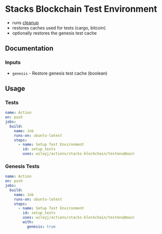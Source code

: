 # Stacks Blockchain Test Environment

- runs [cleanup](../cleanup/)
- restores caches used for tests (cargo, bitcoin)
- optionally restores the genesis test cache

## Documentation

### Inputs

- `genesis` - Restore genesis test cache (boolean)

## Usage

### Tests

```yaml
name: Action
on: push
jobs:
  build:
    name: Job
    runs-on: ubuntu-latest
    steps:
      - name: Setup Test Environment
        id: setup_tests
        uses: wileyj/actions/stacks-blockchain/testenv@main
```

### Genesis Tests

```yaml
name: Action
on: push
jobs:
  build:
    name: Job
    runs-on: ubuntu-latest
    steps:
      - name: Setup Test Environment
        id: setup_tests
        uses: wileyj/actions/stacks-blockchain/testenv@main
        with:
          genesis: true
```
